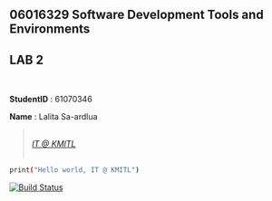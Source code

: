 ## **06016329 Software Development Tools and Environments**

## **LAB 2**
<br>

**StudentID** : 61070346

**Name** : Lalita Sa-ardlua
<br>


> <br>[*<ins>IT @ KMITL*](https://www.it.kmitl.ac.th)<br><br>
``` sh
print("Hello world, IT @ KMITL")
```
[![Build Status](https://www.it.kmitl.ac.th/wp-content/themes/itkmitl2017wp/img/nav-thai.svg)](https://www.it.kmitl.ac.th)